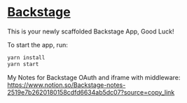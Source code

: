 # [Backstage](https://backstage.io)

This is your newly scaffolded Backstage App, Good Luck!

To start the app, run:

```sh
yarn install
yarn start
```

My Notes for Backstage OAuth and iframe with middleware:
https://www.notion.so/Backstage-notes-2519e7b2620180158cdfd6634ab5dc07?source=copy_link
